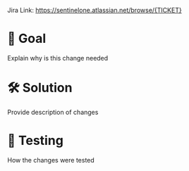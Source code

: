 Jira Link: <https://sentinelone.atlassian.net/browse/{TICKET}>

# 🥅 Goal

Explain why is this change needed

# 🛠️ Solution

Provide description of changes

# 🏫 Testing

How the changes were tested
